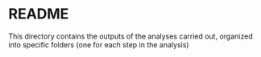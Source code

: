 # README

This directory contains the outputs of the analyses carried out, organized into specific folders (one for each step in the analysis)


